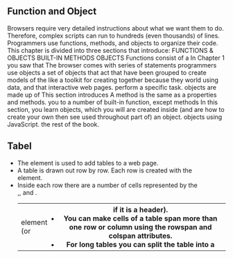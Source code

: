 
## Function and Object

Browsers require very detailed instructions about what
we want them to do. Therefore, complex scripts can run
to hundreds (even thousands) of lines. Programmers use
functions, methods, and objects to organize their code.
This chapter is divided into three sections that introduce:
FUNCTIONS & OBJECTS BUILT-IN
METHODS OBJECTS
Functions consist of a In Chapter 1 you saw that The browser comes with
series of statements programmers use objects a set of objects that act
that have been grouped to create models of the like a toolkit for creating
together because they world using data, and that interactive web pages.
perform a specific task. objects are made up of This section introduces
A method is the same as a properties and methods. you to a number of built-in
function, except methods In this section, you learn objects, which you will
are created inside (and are how to create your own then see used throughout
part of) an object. objects using JavaScript. the rest of the book. 


## Tabel
- The <table> element is used to add tables to a web
page.
- A table is drawn out row by row. Each row is created
with the <tr> element.
- Inside each row there are a number of cells
represented by the <td> element (or <th> if it is a
header).
- You can make cells of a table span more than one row
or column using the rowspan and colspan attributes.
- For long tables you can split the table into a <thead>,
<tbody>, and <tfoot>.
